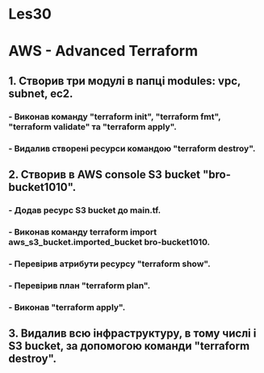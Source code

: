 # Les30

# AWS - Advanced Terraform

## 1. Створив три модулі в папці modules: vpc, subnet, ec2.
### - Виконав команду "terraform init", "terraform fmt", "terraform validate" та "terraform apply".



### - Видалив створені ресурси командою "terraform destroy".

## 2. Створив в AWS console S3 bucket "bro-bucket1010".
### - Додав ресурс S3 bucket до main.tf.
### - Виконав команду terraform import aws_s3_bucket.imported_bucket bro-bucket1010.


### - Перевірив атрибути ресурсу "terraform show".


### - Перевірив план "terraform plan".


### - Виконав "terraform apply".


## 3. Видалив всю інфраструктуру, в тому числі і S3 bucket, за допомогою команди "terraform destroy".

